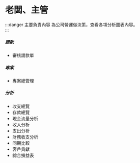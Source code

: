 # 老闆、主管  

:::danger 主要負責內容
為公司營運做決策，查看各項分析圖表內容。  
:::


##### **請款** 
- 審核請款單

##### **專案** 
- 專案總管理

##### **分析**  
- 收支總覽  
- 存款總覽
- 現金流量分析
- 收入分析
- 支出分析
- 財務收支分析
- 同期比較
- 客戶貢獻
- 綜合損益表